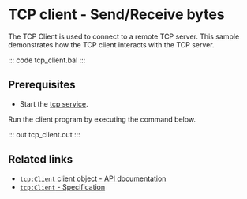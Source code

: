 # TCP client - Send/Receive bytes

The TCP Client is used to connect to a remote TCP server. This sample demonstrates how the TCP client interacts with the TCP server.

::: code tcp_client.bal :::

## Prerequisites
- Start the [tcp service](/learn/by-example/tcp-listener/).

Run the client program by executing the command below.

::: out tcp_client.out :::

## Related links
- [`tcp:Client` client object - API documentation](https://lib.ballerina.io/ballerina/tcp/latest/clients/Client)
- [`tcp:Client` - Specification](/spec/tcp/#4-client)
